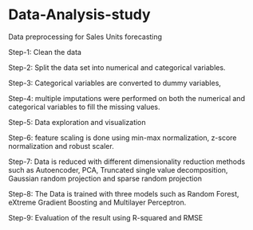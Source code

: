 # Data-Analysis-study

Data preprocessing for Sales Units forecasting

Step-1:  Clean the data 

Step-2:  Split the data set into numerical and categorical variables.

Step-3: Categorical variables are converted to dummy variables,

Step-4: multiple imputations were performed on both the numerical and categorical variables to fill the missing values. 

Step-5:  Data exploration and visualization

Step-6:  feature scaling is done using min-max normalization, z-score normalization and robust scaler. 

Step-7: Data is reduced with different dimensionality reduction methods such as Autoencoder, PCA, Truncated single value decomposition, Gaussian random projection and sparse random projection

Step-8: The Data is trained with three models such as Random Forest, eXtreme Gradient Boosting and Multilayer Perceptron.

Step-9:  Evaluation of the result using  R-squared and RMSE
